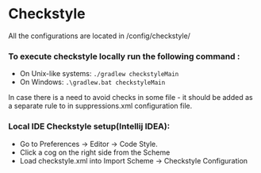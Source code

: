 # Checkstyle

All the configurations are located in /config/checkstyle/

### To execute checkstyle locally run the following command :

* On Unix-like systems:
  `./gradlew checkstyleMain`
* On Windows:
  `.\gradlew.bat checkstyleMain`

In case there is a need to avoid checks in some file - it should be added as a separate rule to in
suppressions.xml configuration file.


### Local IDE Checkstyle setup(Intellij IDEA):

* Go to Preferences -> Editor -> Code Style.
* Click a cog on the right side from the Scheme
* Load checkstyle.xml into Import Scheme -> Checkstyle Configuration 